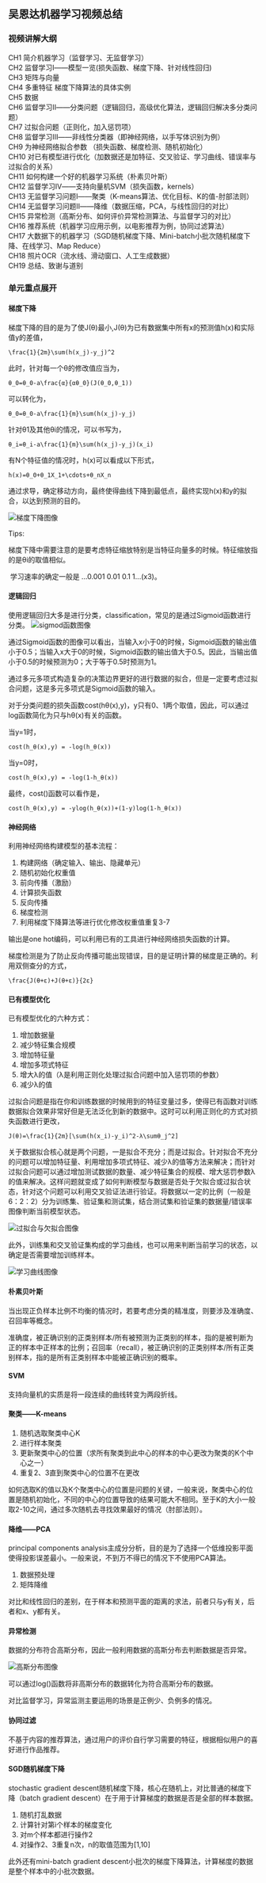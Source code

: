 ## 吴恩达机器学习视频总结

### 视频讲解大纲

CH1 简介机器学习（监督学习、无监督学习）</br>
CH2 监督学习Ⅰ——模型一览(损失函数、梯度下降、针对线性回归)</br>
CH3 矩阵与向量</br>
CH4 多重特征 梯度下降算法的具体实例</br>
CH5 数据</br>
CH6 监督学习Ⅱ——分类问题（逻辑回归，高级优化算法，逻辑回归解决多分类问题）</br>
CH7 过拟合问题（正则化，加入惩罚项）</br>
CH8 监督学习Ⅲ——非线性分类器（即神经网络，以手写体识别为例）</br>
CH9 为神经网络拟合参数 （损失函数、梯度检测、随机初始化）</br>
CH10 对已有模型进行优化（加数据还是加特征、交叉验证、学习曲线、错误率与过拟合的关系）</br>
CH11 如何构建一个好的机器学习系统（朴素贝叶斯）</br>
CH12 监督学习Ⅳ——支持向量机SVM（损失函数，kernels）</br>
CH13 无监督学习问题Ⅰ——聚类（K-means算法、优化目标、K的值-肘部法则）</br>
CH14 无监督学习问题Ⅱ——降维（数据压缩，PCA，与线性回归的对比）</br>
CH15 异常检测（高斯分布、如何评价异常检测算法、与监督学习的对比）</br>
CH16 推荐系统（机器学习应用示例，以电影推荐为例，协同过滤算法）</br>
CH17 大数据下的机器学习（SGD随机梯度下降、Mini-batch小批次随机梯度下降、在线学习、Map Reduce）</br>
CH18 照片OCR（流水线、滑动窗口、人工生成数据）</br>
CH19 总结、致谢与道别</br>


### 单元重点展开
#### 梯度下降
梯度下降的目的是为了使J(θ)最小,J(θ)为已有数据集中所有x的预测值h(x)和实际值y的差值，
```
\frac{1}{2m}\sum(h(x_j)-y_j)^2
```
此时，针对每一个θ的修改值应当为，

```
θ_0=θ_0-a\frac{α}{αθ_0}(J(θ_0,θ_1))
```
可以转化为，

```
θ_0=θ_0-a\frac{1}{m}\sum(h(x_j)-y_j)
```
针对θ1及其他θi的情况，可以书写为，
```
θ_i=θ_i-a\frac{1}{m}\sum(h(x_j)-y_j)(x_i)
```
有N个特征值的情况时，h(x)可以看成以下形式，
```
h(x)=θ_0+θ_1X_1+\cdots+θ_nX_n
```
通过求导，确定移动方向，最终使得曲线下降到最低点，最终实现h(x)和y的拟合，以达到预测的目的。

![梯度下降图像](https://github.com/MeaKaka/Machine_Learning/blob/master/img/sigmod%E5%87%BD%E6%95%B0.png)

Tips:

​	梯度下降中需要注意的是要考虑特征缩放特别是当特征向量多的时候。特征缩放指的是θi的取值相似。

​	学习速率的确定一般是 ...0.001  0.01  0.1  1...(x3)。

#### 逻辑回归
使用逻辑回归大多是进行分类，classification，常见的是通过Sigmoid函数进行分类。
![sigmod函数图像](C:\Users\胡晓慧\Desktop\Study\机器学习\笔记\img\sigmod函数.png)

通过Sigmoid函数的图像可以看出，当输入x小于0的时候，Sigmoid函数的输出值小于0.5；当输入x大于0的时候，Sigmoid函数的输出值大于0.5。因此，当输出值小于0.5的时候预测为0；大于等于0.5时预测为1。

通过多元多项式构造复杂的决策边界更好的进行数据的拟合，但是一定要考虑过拟合问题，这是多元多项式是Sigmoid函数的输入。

对于分类问题的损失函数cost(hθ(x),y)，y只有0、1两个取值，因此，可以通过log函数简化为只与hθ(x)有关的函数。

当y=1时，
```
cost(h_θ(x),y) = -log(h_θ(x))
```
当y=0时，
```
cost(h_θ(x),y) = -log(1-h_θ(x))
```
最终，cost()函数可以看作是，
```
cost(h_θ(x),y) = -ylog(h_θ(x))+(1-y)log(1-h_θ(x))
```


#### 神经网络

利用神经网络构建模型的基本流程：

1. 构建网络（确定输入、输出、隐藏单元）
2. 随机初始化权重值
3. 前向传播（激励）
4. 计算损失函数
5. 反向传播
6. 梯度检测
7. 利用梯度下降算法等进行优化修改权重值重复3-7

输出是one hot编码，可以利用已有的工具进行神经网络损失函数的计算。

梯度检测是为了防止反向传播可能出现错误，目的是证明计算的梯度是正确的。利用双侧查分的方式，
```
\frac{J(θ+ε)+J(θ+ε)}{2ε}
```


#### 已有模型优化

已有模型优化的六种方式：

1. 增加数据量
2. 减少特征集合规模
3. 增加特征量
4. 增加多项式特征
5. 增大λ的值（λ是利用正则化处理过拟合问题中加入惩罚项的参数）
6. 减少λ的值

过拟合问题是指在你和训练数据的时候用到的特征变量过多，使得已有函数对训练数据拟合效果非常好但是无法泛化到新的数据中。这时可以利用正则化的方式对损失函数进行更改，
```
J(θ)=\frac{1}{2m}[\sum(h(x_i)-y_i)^2-λ\sumθ_j^2]
```
关于数据拟合核心就是两个问题，一是拟合不充分；而是过拟合。针对拟合不充分的问题可以增加特征量、利用增加多项式特征、减少λ的值等方法来解决；而针对过拟合问题可以通过增加测试数据的数量、减少特征集合的规模、增大惩罚参数λ的值来解决。这样问题就变成了如何判断模型与数据是否处于欠拟合或过拟合状态，针对这个问题可以利用交叉验证法进行验证。将数据以一定的比例（一般是6：2：2）分为训练集、验证集和测试集，结合测试集和验证集的数据量/错误率图像判断当前模型状态。

![过拟合与欠拟合图像](C:\Users\胡晓慧\Desktop\Study\机器学习\笔记\img\过拟合与欠拟合.png)

此外，训练集和交叉验证集构成的学习曲线，也可以用来判断当前学习的状态，以确定是否需要增加训练样本。

![学习曲线图像](C:\Users\胡晓慧\Desktop\Study\机器学习\笔记\img\学习曲线.png)

#### 朴素贝叶斯

当出现正负样本比例不均衡的情况时，若要考虑分类的精准度，则要涉及准确度、召回率等概念。

准确度，被正确识别的正类别样本/所有被预测为正类别的样本，指的是被判断为正的样本中正样本的比例；召回率（recall），被正确识别的正类别样本/所有正类别样本，指的是所有正类别样本中能被正确识别的概率。

#### SVM

支持向量机的实质是将一段连续的曲线转变为两段折线。

#### 聚类——K-means

1. 随机选取聚类中心K
2. 进行样本聚类
3. 更新聚类中心的位置（求所有聚类到此中心的样本的中心更改为聚类的K个中心之一）
4. 重复2、3直到聚类中心的位置不在更改

如何选取K的值以及K个聚类中心的位置是问题的关键，一般来说，聚类中心的位置是随机初始化，不同的中心的位置导致的结果可能大不相同。至于K的大小一般取2-10之间，通过多次随机去寻找效果最好的情况（肘部法则）。

#### 降维——PCA

principal components analysis主成分分析，目的是为了选择一个低维投影平面使得投影误差最小。一般来说，不到万不得已的情况下不使用PCA算法。

1. 数据预处理
2. 矩阵降维

对比和线性回归的差别，在于样本和预测平面的距离的求法，前者只与y有关，后者和x、y都有关。

#### 异常检测

数据的分布符合高斯分布，因此一般利用数据的高斯分布去判断数据是否异常。

![高斯分布图像](C:\Users\胡晓慧\Desktop\Study\机器学习\笔记\img\高斯分布.png)

可以通过log()函数将非高斯分布的数据转化为符合高斯分布的数据。

对比监督学习，异常监测主要运用的场景是正例少、负例多的情况。

#### 协同过滤

不基于内容的推荐算法，通过用户的评价自行学习需要的特征，根据相似用户的喜好进行作品推荐。

#### SGD随机梯度下降

stochastic gradient descent随机梯度下降，核心在随机上，对比普通的梯度下降（batch gradient descent）在于用于计算梯度的数据是否是全部的样本数据。

1. 随机打乱数据
2. 计算针对第i个样本的梯度变化
3. 对m个样本都进行操作2
4. 对操作2、3重复n次，n的取值范围为[1,10]

此外还有mini-batch gradient descent小批次的梯度下降算法，计算梯度的数据是整个样本中的小批次数据。
